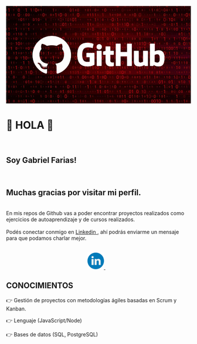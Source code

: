 <img src="/img/Banner.jpg" alt="Banner">

<p>
  <samp>
    <h1>👋 HOLA 👋</h1> 
    <br>
    <h2>Soy Gabriel Farias!</h2>
    <br>
    <h2>Muchas gracias por visitar mi perfil.</h2>
  </samp>
</p>
<p>
  <br>
    En mis repos de Github vas a poder encontrar proyectos realizados como ejercicios de autoaprendizaje y de cursos realizados.
    <br><br>
    Podés conectar conmigo en <a href="https://www.linkedin.com/in/gabriel-alejandro-farias-581577186/" target="_blank"> Linkedin </a>, ahí podrás enviarme un mensaje para que podamos        charlar mejor.
    <br><br>
</p>

<p align="center">
  
  <a href="https://www.linkedin.com/in/gabriel-alejandro-farias-581577186/" target="_blank">
    <img src="/img/social/linkedin.svg" width="45px" alt="LinkedIn">
  </a> &nbsp; &nbsp;
  
</p>

## CONOCIMIENTOS

👉 Gestión de proyectos con metodologías ágiles basadas en Scrum y Kanban.

👉 Lenguaje (JavaScript/Node)

👉 Bases de datos (SQL, PostgreSQL)
